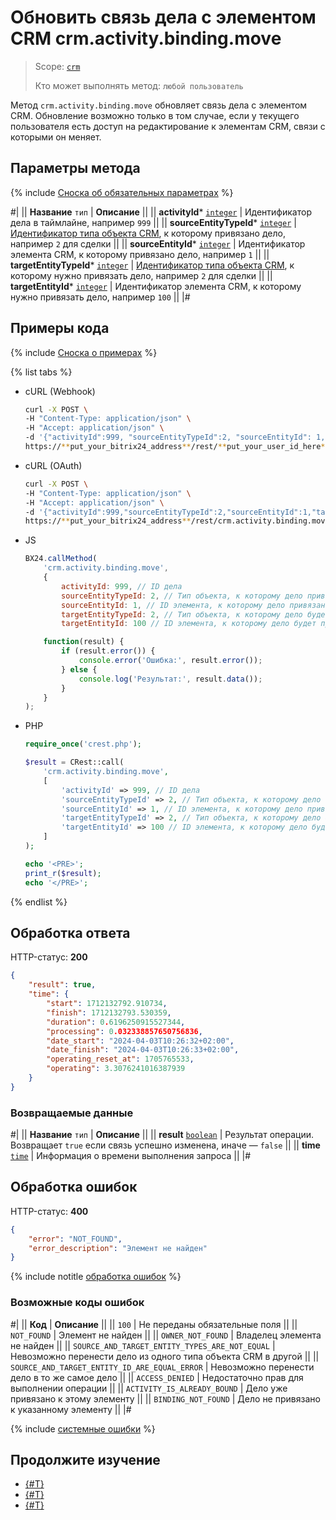 # Обновить связь дела с элементом CRM crm.activity.binding.move

> Scope: [`crm`](../../../../scopes/permissions.md)
>
> Кто может выполнять метод: `любой пользователь`

Метод `crm.activity.binding.move` обновляет связь дела с элементом CRM. Обновление возможно только в том случае, если у текущего пользователя есть доступ на редактирование к элементам CRM, связи с которыми он меняет.

## Параметры метода

{% include [Сноска об обязательных параметрах](../../../../../_includes/required.md) %}

#|
|| **Название**
`тип` | **Описание** ||
|| **activityId***
[`integer`](../../../../data-types.md) | Идентификатор дела в таймлайне, например `999` ||
|| **sourceEntityTypeId***
[`integer`](../../../../data-types.md) | [Идентификатор типа объекта CRM](../../../data-types.md#object_type), к которому привязано дело, например `2` для сделки ||
|| **sourceEntityId***
[`integer`](../../../../data-types.md) | Идентификатор элемента CRM, к которому привязано дело, например `1`  ||
|| **targetEntityTypeId***
[`integer`](../../../../data-types.md) | [Идентификатор типа объекта CRM](../../../data-types.md#object_type), к которому нужно привязать дело, например `2` для сделки ||
|| **targetEntityId***
[`integer`](../../../../data-types.md) | Идентификатор элемента CRM, к которому нужно привязать дело, например `100`  ||
|#

## Примеры кода

{% include [Сноска о примерах](../../../../../_includes/examples.md) %}

{% list tabs %}

- cURL (Webhook)

    ```bash
    curl -X POST \
    -H "Content-Type: application/json" \
    -H "Accept: application/json" \
    -d '{"activityId":999, "sourceEntityTypeId":2, "sourceEntityId": 1, "targetEntityTypeId":2, "targetEntityId": 100}' \
    https://**put_your_bitrix24_address**/rest/**put_your_user_id_here**/**put_your_webhook_here**/crm.activity.binding.move
    ```

- cURL (OAuth)

    ```bash
    curl -X POST \
    -H "Content-Type: application/json" \
    -H "Accept: application/json" \
    -d '{"activityId":999,"sourceEntityTypeId":2,"sourceEntityId":1,"targetEntityTypeId":2,"targetEntityId":100,"auth":"**put_access_token_here**"}' \
    https://**put_your_bitrix24_address**/rest/crm.activity.binding.move
    ```

- JS

    ```javascript
    BX24.callMethod(
        'crm.activity.binding.move',
        {
            activityId: 999, // ID дела
            sourceEntityTypeId: 2, // Тип объекта, к которому дело привязано
            sourceEntityId: 1, // ID элемента, к которому дело привязано
            targetEntityTypeId: 2, // Тип объекта, к которому дело будет привязано
            targetEntityId: 100 // ID элемента, к которому дело будет привязано

        function(result) {
            if (result.error()) {
                console.error('Ошибка:', result.error()); 
            } else {
                console.log('Результат:', result.data()); 
            }
        }
    );
    ```

- PHP

    ```php
    require_once('crest.php');

    $result = CRest::call(
        'crm.activity.binding.move',
        [
            'activityId' => 999, // ID дела
            'sourceEntityTypeId' => 2, // Тип объекта, к которому дело привязано
            'sourceEntityId' => 1, // ID элемента, к которому дело привязано
            'targetEntityTypeId' => 2, // Тип объекта, к которому дело будет привязано
            'targetEntityId' => 100 // ID элемента, к которому дело будет привязано
        ]
    );

    echo '<PRE>';
    print_r($result);
    echo '</PRE>';
    ```

{% endlist %}

## Обработка ответа

HTTP-статус: **200**

```json
{
    "result": true,
    "time": {
        "start": 1712132792.910734,
        "finish": 1712132793.530359,
        "duration": 0.6196250915527344,
        "processing": 0.032338857650756836,
        "date_start": "2024-04-03T10:26:32+02:00",
        "date_finish": "2024-04-03T10:26:33+02:00",
        "operating_reset_at": 1705765533,
        "operating": 3.3076241016387939
    }
}
```

### Возвращаемые данные

#|
|| **Название**
`тип` | **Описание** ||
|| **result**
[`boolean`](../../../../data-types.md) | Результат операции. Возвращает `true` если связь успешно изменена, иначе — `false` ||
|| **time**
[`time`](../../../../data-types.md#time) | Информация о времени выполнения запроса ||
|#

## Обработка ошибок

HTTP-статус: **400**

```json
{
    "error": "NOT_FOUND",
    "error_description": "Элемент не найден"
}
```

{% include notitle [обработка ошибок](../../../../../_includes/error-info.md) %}

### Возможные коды ошибок

#|
|| **Код** | **Описание** ||
|| `100` | Не переданы обязательные поля ||
|| `NOT_FOUND` | Элемент не найден ||
|| `OWNER_NOT_FOUND` | Владелец элемента не найден ||
|| `SOURCE_AND_TARGET_ENTITY_TYPES_ARE_NOT_EQUAL` | Невозможно перенести дело из одного типа объекта CRM в другой ||
|| `SOURCE_AND_TARGET_ENTITY_ID_ARE_EQUAL_ERROR` | Невозможно перенести дело в то же самое дело ||
|| `ACCESS_DENIED` | Недостаточно прав для выполнении операции ||
|| `ACTIVITY_IS_ALREADY_BOUND` | Дело уже привязано к этому элементу ||
|| `BINDING_NOT_FOUND` | Дело не привязано к указанному элементу ||
|#

{% include [системные ошибки](../../../../../_includes/system-errors.md) %}

## Продолжите изучение 

- [{#T}](./crm-activity-binding-list.md)
- [{#T}](./crm-activity-binding-delete.md)
- [{#T}](./crm-activity-binding-add.md)


